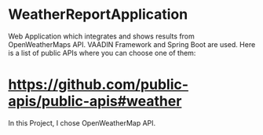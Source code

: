 # WeatherReportApplication
Web Application which integrates and shows results from OpenWeatherMaps API. VAADIN Framework and Spring Boot are used.
Here is a list of public APIs where you can choose one of them:
# https://github.com/public-apis/public-apis#weather
In this Project, I chose OpenWeatherMap API.

